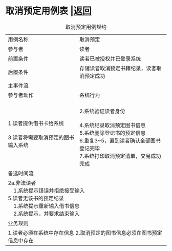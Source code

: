 # 取消预定用例表 |[返回](./README.md)

<table>
<caption>取消预定用例规约</caption>
<tr>
    <td>用例名称</td><td>取消预定</td>
</tr>
<tr>
    <td>参与者</td><td>读者</td>
</tr>
<tr>
    <td>前置条件</td><td>读者已被授权并已登录系统</td>
</tr>
<tr>
    <td>后置条件</td><td>存储读者取消预定书籍纪录，读者取消预定成功</td>
</tr>
<tr>
    <td colspan="2">主事件流</td>
</tr>
<tr>
    <td>参与者动作</td>
    <td>系统行为</td>
</tr>
<tr>
    <td>
        1.读者提供借书卡给系统<br><br>
        3.读者将需要取消预定的图书输入系统
    </td>
    <td><br>
        2.系统验证读者身份<br><br>
        4.系统纪录取消预定图书信息<br>
        5.系统删除登记书的预定信息<br>
        6.重复3~5，直到读者确认全部图书登记完毕<br>
        7.系统打印取消预定清单，交易成功完成
    </td>
</tr>
<tr>
    <td colspan="2">备选时间流</td>
</tr>
<tr>
<td colspan="2">
    2a.非法读者<br>
    &nbsp;&nbsp;&nbsp;&nbsp;1.系统提示错误并拒绝接受输入<br>
    5.读者无该书的预定纪录<br>
            &nbsp;&nbsp;&nbsp;&nbsp;1.系统提示重新输入借书信息<br>
            &nbsp;&nbsp;&nbsp;&nbsp;2.系统提示，并要求结束输入<br>
</td>
</tr>
<tr>
    <td colspan="2">业务规则</td>
</tr>
<tr>
    <td colspan="2">
        1.读者必须在系统中存在信息
        2.取消预定的图书信息必须在图书预定信息中存在
    </td>
</tr>
</table>
